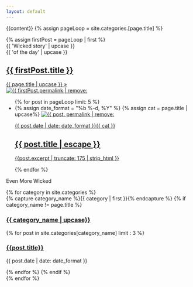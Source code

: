 ```yaml
---
layout: default
---
```

{{content}}
{% assign pageLoop = site.categories.[page.title] %}
<section class = 'flex-in'>
{% assign firstPost = pageLoop | first %}
<div class = 'flex featured'>
  <div class = 'child third flex'>
     <div class = 'catch items'>
      <div class = 'left'>{{ 'Wicked story' | upcase }}</div>
      <div class = 'right'>{{ 'of the day' | upcase }}</div>
     </div>
     <a  href = '{{ firstPost.url | relative_url }}' class = 'title {{ page.title | downcase }} items'>
      <h1>{{ firstPost.title }}</h1>
      <span>{{ page.title | upcase }} &raquo;</span>
     </a>
  </div>
  <a href = '{{ firstPost.url | relative_url }}' class = 'child main '>
     <img src = '{{ site.baseurl }}/assets/posts/{{ firstPost.permalink | remove: '/'}}.jpg' alt = '{{ firstPost.permalink | remove: '/' }}'>
  </a>
</div>

<ul class="post-list">
  {% for post in pageLoop  limit: 5 %}
    <li class = 'flex out post-item'>  
      {% assign date_format = "%b %-d, %Y" %}
      {% assign cat = page.title | upcase%}
      <a class="post-image child main" href="{{ post.url | relative_url }}">
        <img src = '{{ site.baseurl }}/assets/posts/{{ post. permalink | remove: '/'}}.jpg' alt = '{{ post. permalink | remove: '/'}}'>
      </a>
      <a class = 'post-summary child third flex-down' href="{{ post.url | relative_url }}">
        <p class = 'flex out'><span class="post-meta">{{ post.date | date: date_format }}</span><span class = 'right {{ cat | downcase }}'>{{ cat }}</span></p>
        <p><h1>{{ post.title | escape }}</h1></p>
        <p class = 'post-excerpt'>{{post.excerpt | truncate: 175 | strip_html }}</p>
      </a>
    </li>
    {% endfor %}
  </ul>
  <ul class = 'child main'>
  </ul>
  <div class = 'child third'>
    <div id="archives">
    <p class = 'more'>Even More Wicked</p>
    {% for category in site.categories %}
      <div class="archive-group">
        {% capture category_name %}{{ category | first }}{% endcapture %}
        {% if category_name != page.title %}
        <div id="#{{ category_name | slugize }}"></div>
        <p></p>
        <a  href="{{site.baseurl}}/category/{{  category_name | downcase}}"><h3 class="category-head {{ category_name |downcase }}">{{ category_name | upcase}}</h3></a>
        <a name="{{ category_name | slugize }}"></a>
        {% for post in site.categories[category_name] limit : 3 %}
        <div class="archive-item">
          <h3><a href="{{ site.baseurl }}{{ post.url }}">{{post.title}}</a></h3>
          <p><span class="post-meta">{{ post.date | date: date_format }}</span></p>
        </div>
        {% endfor %}
        {% endif %}
      </div>
    {% endfor %}
    </div>
  </div>
</section>
